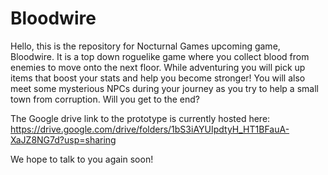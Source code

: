# Bloodwire

Hello, this is the repository for Nocturnal Games upcoming game, Bloodwire.
It is a top down roguelike game where you collect blood from enemies to move
onto the next floor. While adventuring you will pick up items that boost your stats
and help you become stronger! You will also meet some mysterious NPCs during your 
journey as you try to help a small town from corruption. Will you get to the end?

The Google drive link to the prototype is currently hosted here: 
https://drive.google.com/drive/folders/1bS3iAYUIpdtyH_HT1BFauA-XaJZ8NG7d?usp=sharing

We hope to talk to you again soon!
